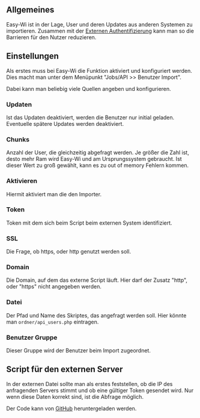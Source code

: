 ## Allgemeines
Easy-Wi ist in der Lage, User und deren Updates aus anderen Systemen zu importieren. Zusammen mit der [Externen Authentifizierung](/de/admin/jobs-api/externe-authentifizierung/) kann man so die Barrieren für den Nutzer reduzieren.
	
## Einstellungen
Als erstes muss bei Easy-Wi die Funktion aktiviert und konfiguriert werden. Dies macht man unter dem Menüpunkt "Jobs/API >> Benutzer Import".

Dabei kann man beliebig viele Quellen angeben und konfigurieren.
	
### Updaten
Ist das Updaten deaktiviert, werden die Benutzer nur initial geladen. Eventuelle spätere Updates werden deaktiviert.
	
### Chunks
Anzahl der User, die gleichzeitig abgefragt werden. Je größer die Zahl ist, desto mehr Ram wird Easy-Wi und am Ursprungssystem gebraucht. Ist dieser Wert zu groß gewählt, kann es zu out of memory Fehlern kommen.

### Aktivieren
Hiermit aktiviert man die den Importer.
		
### Token
Token mit dem sich beim Script beim externen System identifiziert.
	
### SSL
Die Frage, ob https, oder http genutzt werden soll.
	
### Domain
Die Domain, auf dem das externe Script läuft. Hier darf der Zusatz "http", oder "https" nicht angegeben werden.
	
### Datei
Der Pfad und Name des Skriptes, das angefragt werden soll. Hier könnte man `ordner/api_users.php` eintragen.
	
### Benutzer Gruppe
Dieser Gruppe wird der Benutzer beim Import zugeordnet.
	
## Script für den externen Server
In der externen Datei sollte man als erstes feststellen, ob die IP des anfragenden Servers stimmt und ob eine gültiger Token gesendet wird.
Nur wenn diese Daten korrekt sind, ist die Abfrage möglich.

Der Code kann von [GitHub](https://github.com/easy-wi/developer/blob/master/external/api_users.php) heruntergeladen werden.
